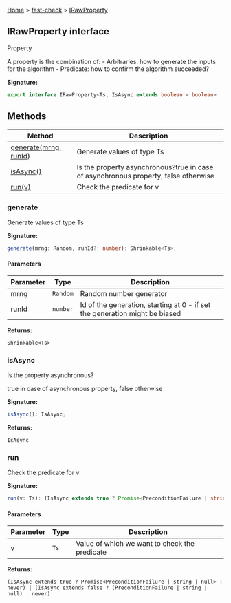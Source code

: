 [Home](/) &gt; [fast-check](../fast-check.md) &gt; [IRawProperty](IRawProperty.md)

## IRawProperty interface

Property

A property is the combination of: - Arbitraries: how to generate the inputs for the algorithm - Predicate: how to confirm the algorithm succeeded?

<b>Signature:</b>

```typescript
export interface IRawProperty<Ts, IsAsync extends boolean = boolean> 
```

## Methods

|  Method | Description |
|  --- | --- |
|  [generate(mrng, runId)](IRawProperty.md#generate) | Generate values of type Ts |
|  [isAsync()](IRawProperty.md#isasync) | Is the property asynchronous?<!-- -->true in case of asynchronous property, false otherwise |
|  [run(v)](IRawProperty.md#run) | Check the predicate for v |

### generate

Generate values of type Ts

<b>Signature:</b>

```typescript
generate(mrng: Random, runId?: number): Shrinkable<Ts>;
```

#### Parameters

|  Parameter | Type | Description |
|  --- | --- | --- |
|  mrng | <code>Random</code> | Random number generator |
|  runId | <code>number</code> | Id of the generation, starting at 0 - if set the generation might be biased |

<b>Returns:</b>

`Shrinkable<Ts>`

### isAsync

Is the property asynchronous?

true in case of asynchronous property, false otherwise

<b>Signature:</b>

```typescript
isAsync(): IsAsync;
```
<b>Returns:</b>

`IsAsync`

### run

Check the predicate for v

<b>Signature:</b>

```typescript
run(v: Ts): (IsAsync extends true ? Promise<PreconditionFailure | string | null> : never) | (IsAsync extends false ? (PreconditionFailure | string | null) : never);
```

#### Parameters

|  Parameter | Type | Description |
|  --- | --- | --- |
|  v | <code>Ts</code> | Value of which we want to check the predicate |

<b>Returns:</b>

`(IsAsync extends true ? Promise<PreconditionFailure | string | null> : never) | (IsAsync extends false ? (PreconditionFailure | string | null) : never)`

